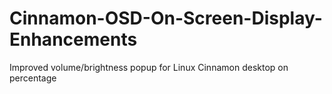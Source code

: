 # Cinnamon-OSD-On-Screen-Display-Enhancements
Improved volume/brightness popup for Linux Cinnamon desktop on percentage
